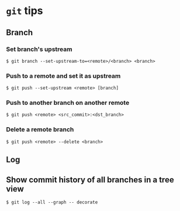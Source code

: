# `git` tips

## Branch
### Set branch's upstream
```
$ git branch --set-upstream-to=<remote>/<branch> <branch>
```
### Push to a remote and set it as upstream
```
$ git push --set-upstream <remote> [branch]
```

### Push to another branch on another remote
```
$ git push <remote> <src_commit>:<dst_branch>
```

### Delete a remote branch
```
$ git push <remote> --delete <branch>
```
## Log
## Show commit history of all branches in a tree view
```
$ git log --all --graph -- decorate
```
